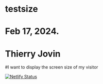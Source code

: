 # testsize
# Feb 17, 2024. 
# Thierry Jovin

#I want to display the screen size of my visitor

[![Netlify Status](https://api.netlify.com/api/v1/badges/c4664bb2-8f3e-4f07-98ee-1537681c3729/deploy-status)](https://app.netlify.com/sites/uscreenz/deploys)
